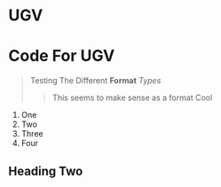 # UGV
# Code For UGV

> Testing The Different **Format** *Types*
>> This seems to make sense as a format
> Cool

1. One
2. Two
3. Three
4. Four

## Heading Two